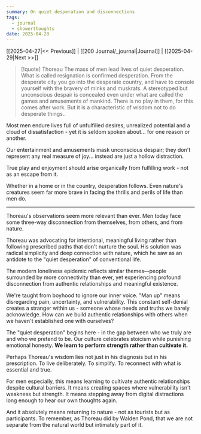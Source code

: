 ```yaml
---
summary: On quiet desperation and disconnections
tags:
  - journal
  - showerthoughts
date: 2025-04-28
---
```

[[2025-04-27|<< Previous]] | [[200 Journal/_journal|Journal]] | [[2025-04-29|Next >>]] 

> [!quote]  Thoreau
> The mass of men lead lives of quiet desperation. What is called resignation is confirmed desperation. From the desperate city you go into the desperate country, and have to console yourself with the bravery of minks and muskrats. A stereotyped but unconscious despair is concealed even under what are called the games and amusements of mankind. There is no play in them, for this comes after work. But it is a characteristic of wisdom not to do desperate things..

Most men endure lives full of unfulfilled desires, unrealized potential and a cloud of dissatisfaction - yet it is seldom spoken about... for one reason or another.

Our entertainment and amusements mask unconscious despair; they don't represent any real measure of joy... instead are just a hollow distraction. 

True play and enjoyment should arise organically from fulfilling work - not as an escape from it.

Whether in a home or in the country, desperation follows. Even nature's creatures seem far more brave in facing the thrills and perils of life than men do.

--- 

Thoreau's observations seem more relevant than ever. Men today face some three-way disconnection from themselves, from others, and from nature.

Thoreau was advocating for intentional, meaningful living rather than following prescribed paths that don't nurture the soul. His solution was radical simplicity and deep connection with nature, which he saw as an antidote to the "quiet desperation" of conventional life.

The modern loneliness epidemic reflects similar themes—people surrounded by more connectivity than ever, yet experiencing profound disconnection from authentic relationships and meaningful existence.

We're taught from boyhood to ignore our inner voice. "Man up" means disregarding pain, uncertainty, and vulnerability. This constant self-denial creates a stranger within us - someone whose needs and truths we barely acknowledge. How can we build authentic relationships with others when we haven't established one with ourselves?

The "quiet desperation" begins here - in the gap between who we truly are and who we pretend to be. Our culture celebrates stoicism while punishing emotional honesty. **We learn to perform strength rather than cultivate it.**

Perhaps Thoreau's wisdom lies not just in his diagnosis but in his prescription. To live deliberately. To simplify. To reconnect with what is essential and true.

For men especially, this means learning to cultivate authentic relationships despite cultural barriers. It means creating spaces where vulnerability isn't weakness but strength. It means stepping away from digital distractions long enough to hear our own thoughts again.

And it absolutely means returning to nature - not as tourists but as participants. To remember, as Thoreau did by Walden Pond, that we are not separate from the natural world but intimately part of it.
